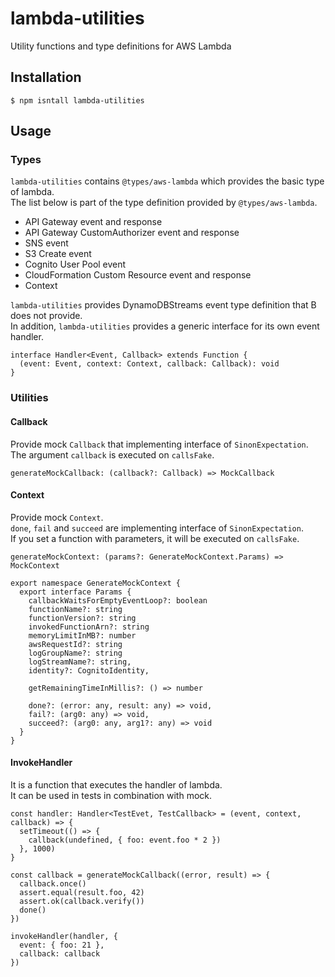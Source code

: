 # lambda-utilities
Utility functions and type definitions for AWS Lambda

## Installation

```
$ npm isntall lambda-utilities
```

## Usage
### Types
`lambda-utilities` contains `@types/aws-lambda` which provides the basic type of lambda.  
The list below is part of the type definition provided by `@types/aws-lambda`.  

+ API Gateway event and response
+ API Gateway CustomAuthorizer event and response
+ SNS event
+ S3 Create event
+ Cognito User Pool event
+ CloudFormation Custom Resource event and response
+ Context

`lambda-utilities` provides DynamoDBStreams event type definition that B does not provide.  
In addition, `lambda-utilities` provides a generic interface for its own event handler.

```
interface Handler<Event, Callback> extends Function {
  (event: Event, context: Context, callback: Callback): void
}
```

### Utilities
#### Callback
Provide mock `Callback` that implementing interface of `SinonExpectation`.  
The argument `callback` is executed on `callsFake`.  

```
generateMockCallback: (callback?: Callback) => MockCallback
```

#### Context
Provide mock `Context`.  
`done`, `fail` and `succeed` are implementing interface of `SinonExpectation`.  
If you set a function with parameters, it will be executed on `callsFake`.  

```
generateMockContext: (params?: GenerateMockContext.Params) => MockContext

export namespace GenerateMockContext {
  export interface Params {
    callbackWaitsForEmptyEventLoop?: boolean
    functionName?: string
    functionVersion?: string
    invokedFunctionArn?: string
    memoryLimitInMB?: number
    awsRequestId?: string
    logGroupName?: string
    logStreamName?: string,
    identity?: CognitoIdentity,

    getRemainingTimeInMillis?: () => number

    done?: (error: any, result: any) => void,
    fail?: (arg0: any) => void,
    succeed?: (arg0: any, arg1?: any) => void
  }
}
```

#### InvokeHandler
It is a function that executes the handler of lambda.  
It can be used in tests in combination with mock.  

```
const handler: Handler<TestEvet, TestCallback> = (event, context, callback) => {
  setTimeout(() => {
    callback(undefined, { foo: event.foo * 2 })
  }, 1000)
}

const callback = generateMockCallback((error, result) => {
  callback.once()
  assert.equal(result.foo, 42)
  assert.ok(callback.verify())
  done()
})

invokeHandler(handler, {
  event: { foo: 21 },
  callback: callback
})
```
